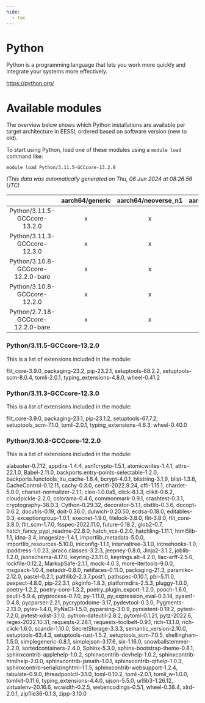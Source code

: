 ```yaml
---
hide:
  - toc
---
```


Python
======


Python is a programming language that lets you work more quickly and integrate your systems more effectively.

https://python.org/
# Available modules


The overview below shows which Python installations are available per target architecture in EESSI, ordered based on software version (new to old).

To start using Python, load one of these modules using a `module load` command like:

```shell
module load Python/3.11.5-GCCcore-13.2.0
```

*(This data was automatically generated on Thu, 06 Jun 2024 at 08:26:56 UTC)*  

| |aarch64/generic|aarch64/neoverse_n1|aarch64/neoverse_v1|x86_64/generic|x86_64/amd/zen2|x86_64/amd/zen3|x86_64/intel/haswell|x86_64/intel/skylake_avx512|
| :---: | :---: | :---: | :---: | :---: | :---: | :---: | :---: | :---: |
|Python/3.11.5-GCCcore-13.2.0|x|x|x|x|x|x|x|x|
|Python/3.11.3-GCCcore-12.3.0|x|x|x|x|x|x|x|x|
|Python/3.10.8-GCCcore-12.2.0-bare|x|x|x|x|x|x|x|x|
|Python/3.10.8-GCCcore-12.2.0|x|x|x|x|x|x|x|x|
|Python/2.7.18-GCCcore-12.2.0-bare|x|x|x|x|x|x|x|x|


### Python/3.11.5-GCCcore-13.2.0

This is a list of extensions included in the module:

flit_core-3.9.0, packaging-23.2, pip-23.2.1, setuptools-68.2.2, setuptools-scm-8.0.4, tomli-2.0.1, typing_extensions-4.8.0, wheel-0.41.2

### Python/3.11.3-GCCcore-12.3.0

This is a list of extensions included in the module:

flit_core-3.9.0, packaging-23.1, pip-23.1.2, setuptools-67.7.2, setuptools_scm-7.1.0, tomli-2.0.1, typing_extensions-4.6.3, wheel-0.40.0

### Python/3.10.8-GCCcore-12.2.0

This is a list of extensions included in the module:

alabaster-0.7.12, appdirs-1.4.4, asn1crypto-1.5.1, atomicwrites-1.4.1, attrs-22.1.0, Babel-2.11.0, backports.entry-points-selectable-1.2.0, backports.functools_lru_cache-1.6.4, bcrypt-4.0.1, bitstring-3.1.9, blist-1.3.6, CacheControl-0.12.11, cachy-0.3.0, certifi-2022.9.24, cffi-1.15.1, chardet-5.0.0, charset-normalizer-2.1.1, cleo-1.0.0a5, click-8.1.3, clikit-0.6.2, cloudpickle-2.2.0, colorama-0.4.6, commonmark-0.9.1, crashtest-0.3.1, cryptography-38.0.3, Cython-0.29.32, decorator-5.1.1, distlib-0.3.6, docopt-0.6.2, docutils-0.19, doit-0.36.0, dulwich-0.20.50, ecdsa-0.18.0, editables-0.3, exceptiongroup-1.0.1, execnet-1.9.0, filelock-3.8.0, flit-3.8.0, flit_core-3.8.0, flit_scm-1.7.0, fsspec-2022.11.0, future-0.18.2, glob2-0.7, hatch_fancy_pypi_readme-22.8.0, hatch_vcs-0.2.0, hatchling-1.11.1, html5lib-1.1, idna-3.4, imagesize-1.4.1, importlib_metadata-5.0.0, importlib_resources-5.10.0, iniconfig-1.1.1, intervaltree-3.1.0, intreehooks-1.0, ipaddress-1.0.23, jaraco.classes-3.2.3, jeepney-0.8.0, Jinja2-3.1.2, joblib-1.2.0, jsonschema-4.17.0, keyring-23.11.0, keyrings.alt-4.2.0, liac-arff-2.5.0, lockfile-0.12.2, MarkupSafe-2.1.1, mock-4.0.3, more-itertools-9.0.0, msgpack-1.0.4, netaddr-0.8.0, netifaces-0.11.0, packaging-21.3, paramiko-2.12.0, pastel-0.2.1, pathlib2-2.3.7.post1, pathspec-0.10.1, pbr-5.11.0, pexpect-4.8.0, pip-22.3.1, pkginfo-1.8.3, platformdirs-2.5.3, pluggy-1.0.0, poetry-1.2.2, poetry-core-1.3.2, poetry_plugin_export-1.2.0, pooch-1.6.0, psutil-5.9.4, ptyprocess-0.7.0, py-1.11.0, py_expression_eval-0.3.14, pyasn1-0.4.8, pycparser-2.21, pycryptodome-3.17, pydevtool-0.3.0, Pygments-2.13.0, pylev-1.4.0, PyNaCl-1.5.0, pyparsing-3.0.9, pyrsistent-0.19.2, pytest-7.2.0, pytest-xdist-3.1.0, python-dateutil-2.8.2, pytoml-0.1.21, pytz-2022.6, regex-2022.10.31, requests-2.28.1, requests-toolbelt-0.9.1, rich-13.1.0, rich-click-1.6.0, scandir-1.10.0, SecretStorage-3.3.3, semantic_version-2.10.0, setuptools-63.4.3, setuptools-rust-1.5.2, setuptools_scm-7.0.5, shellingham-1.5.0, simplegeneric-0.8.1, simplejson-3.17.6, six-1.16.0, snowballstemmer-2.2.0, sortedcontainers-2.4.0, Sphinx-5.3.0, sphinx-bootstrap-theme-0.8.1, sphinxcontrib-applehelp-1.0.2, sphinxcontrib-devhelp-1.0.2, sphinxcontrib-htmlhelp-2.0.0, sphinxcontrib-jsmath-1.0.1, sphinxcontrib-qthelp-1.0.3, sphinxcontrib-serializinghtml-1.1.5, sphinxcontrib-websupport-1.2.4, tabulate-0.9.0, threadpoolctl-3.1.0, toml-0.10.2, tomli-2.0.1, tomli_w-1.0.0, tomlkit-0.11.6, typing_extensions-4.4.0, ujson-5.5.0, urllib3-1.26.12, virtualenv-20.16.6, wcwidth-0.2.5, webencodings-0.5.1, wheel-0.38.4, xlrd-2.0.1, zipfile36-0.1.3, zipp-3.10.0